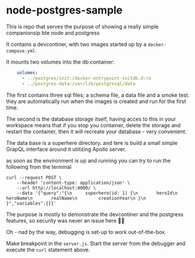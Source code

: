 # node-postgres-sample

This is repo that serves the purpose of showing a really simple companionsip bte node and postgress

It contains a devcontiner, with two images started up by a `docker-compose.yml`.

It mounts two volumes into the db container:

```yaml
    volumes:
      - ../postgres/init:/docker-entrypoint-initdb.d:ro 
      - ../postgres-data:/var/lib/postgresql/data
```
The first contains three sql files; a schema file, a data file and a smoke test. they are automatically run when the images is created and run for the first time.

The second is the database storage itself, having acces to this in your workspace means that if you stop you container, delete the storage and restart the container, then it will recreate your database - very convenient.

The data base is a superhere directory. and tere is build a small simple GrapQL interface around it utilizing Apollo server.

as soon as the environment is up and running you can try to run the following from the terminal

```shell
curl --request POST \
    --header 'content-type: application/json' \
    --url http://localhost:4000/ \
    --data '{"query":"{\n     superhero(id: 1) {\n       heroId\n       heroName\n       realName\n        creationYear\n }\n   }","variables":{}}' 
```

The purpose is mostly to demonstrate the devcontiner and the postgress features, so security was never an issue here 🤷‍♀️

Oh - nad by the way, debugging is set-up to work out-of-the-box.

Make breakpoint in the `server.js`. Start the server from the debugger and execute the `curl` statement above.
